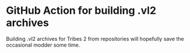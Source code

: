 # GitHub Action for building .vl2 archives

Building .vl2 archives for Tribes 2 from repositories will hopefully save the occasional modder some time.